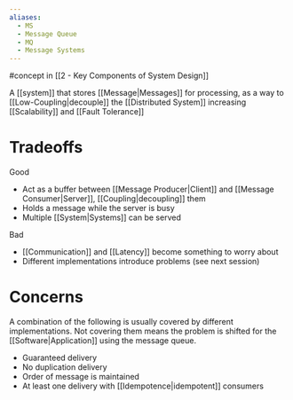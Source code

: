 ```yaml
---
aliases:
  - MS
  - Message Queue
  - MQ
  - Message Systems
---
```


#concept in [[2 - Key Components of System Design]]

A [[system]] that stores [[Message|Messages]] for processing, as a way to [[Low-Coupling|decouple]] the [[Distributed System]] increasing [[Scalability]] and [[Fault Tolerance]]

# Tradeoffs

Good

- Act as a buffer between [[Message Producer|Client]] and [[Message Consumer|Server]], [[Coupling|decoupling]] them
- Holds a message while the server is busy
- Multiple [[System|Systems]] can be served

Bad

- [[Communication]] and [[Latency]] become something to worry about
- Different implementations introduce problems (see next session)

# Concerns

A combination of the following is usually covered by different implementations. Not covering them means the problem is shifted for the [[Software|Application]] using the message queue.

- Guaranteed delivery
- No duplication delivery
- Order of message is maintained
- At least one delivery with [[Idempotence|idempotent]] consumers
